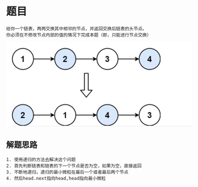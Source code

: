 # 题目

```
给你一个链表，两两交换其中相邻的节点，并返回交换后链表的头节点。
你必须在不修改节点内部的值的情况下完成本题（即，只能进行节点交换）
```

<img src="./../images/medium/206/206.png">

## 解题思路

```
1. 使用递归的方法去解决这个问题
2. 首先判断链表和链表的下一个节点是否为空，如果为空，直接返回
3. 不断地递归，递归的最小微粒在最后一个或者最后两个节点
4. 然后head.next指向head,head指向最小微粒
```